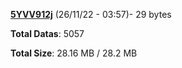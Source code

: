 [**5YVV912j**](/data/5YVV912j.txt) (26/11/22 - 03:57)- 29 bytes

**Total Datas**: 5057

**Total Size**: 28.16 MB / 28.2 MB